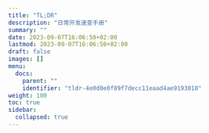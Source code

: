```yaml
---
title: "TL;DR"
description: "日常开发速查手册"
summary: ""
date: 2023-09-07T16:06:50+02:00
lastmod: 2023-09-07T16:06:50+02:00
draft: false
images: []
menu:
  docs:
    parent: ""
    identifier: "tldr-4e0d0e0f89f7decc11eaad4ae9193018"
weight: 100
toc: true
sidebar:
  collapsed: true
---
```

